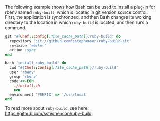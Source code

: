 The following example shows how Bash can be used to install a plug-in
for rbenv named `ruby-build`, which is located in git version source
control. First, the application is synchronized, and then Bash changes
its working directory to the location in which `ruby-build` is located,
and then runs a command.

```ruby
git "#{Chef::Config[:file_cache_path]}/ruby-build" do
  repository 'git://github.com/sstephenson/ruby-build.git'
  revision 'master'
  action :sync
end

bash 'install_ruby_build' do
  cwd "#{Chef::Config[:file_cache_path]}/ruby-build"
  user 'rbenv'
  group 'rbenv'
  code <<-EOH
    ./install.sh
    EOH
  environment 'PREFIX' => '/usr/local'
end
```

To read more about `ruby-build`, see here:
<https://github.com/sstephenson/ruby-build>.
